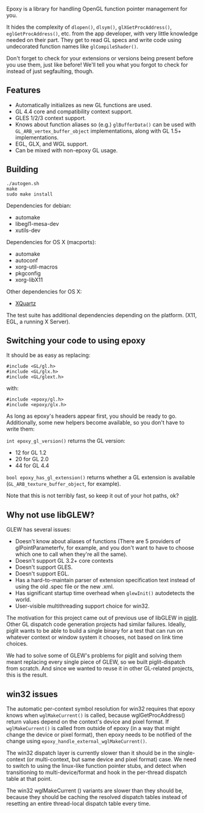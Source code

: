 Epoxy is a library for handling OpenGL function pointer management for
you.

It hides the complexity of ```dlopen()```, ```dlsym()```,
```glXGetProcAddress()```, ```eglGetProcAddress()```, etc. from the
app developer, with very little knowledge needed on their part.  They
get to read GL specs and write code using undecorated function names
like ```glCompileShader()```.

Don't forget to check for your extensions or versions being present
before you use them, just like before!  We'll tell you what you forgot
to check for instead of just segfaulting, though.

Features
--------

* Automatically initializes as new GL functions are used.
* GL 4.4 core and compatibility context support.
* GLES 1/2/3 context support.
* Knows about function aliases so (e.g.) ```glBufferData()``` can be
  used with ```GL_ARB_vertex_buffer_object``` implementations, along
  with GL 1.5+ implementations.
* EGL, GLX, and WGL support.
* Can be mixed with non-epoxy GL usage.

Building
--------

    ./autogen.sh
    make
    sudo make install

Dependencies for debian:

* automake
* libegl1-mesa-dev
* xutils-dev

Dependencies for OS X (macports):

* automake
* autoconf
* xorg-util-macros
* pkgconfig
* xorg-libX11

Other dependencies for OS X:

* [XQuartz](http://xquartz.macosforge.org/landing/)

The test suite has additional dependencies depending on the platform.
(X11, EGL, a running X Server).

Switching your code to using epoxy
----------------------------------

It should be as easy as replacing:

    #include <GL/gl.h>
    #include <GL/glx.h>
    #include <GL/glext.h>

with:

    #include <epoxy/gl.h>
    #include <epoxy/glx.h>

As long as epoxy's headers appear first, you should be ready to go.
Additionally, some new helpers become available, so you don't have to
write them:

```int epoxy_gl_version()``` returns the GL version:

* 12 for GL 1.2
* 20 for GL 2.0
* 44 for GL 4.4

```bool epoxy_has_gl_extension()``` returns whether a GL extension is
available (```GL_ARB_texture_buffer_object```, for example).

Note that this is not terribly fast, so keep it out of your hot paths,
ok?

Why not use libGLEW?
--------------------

GLEW has several issues:

* Doesn't know about aliases of functions (There are 5 providers of
  glPointParameterfv, for example, and you don't want to have to
  choose which one to call when they're all the same).
* Doesn't support GL 3.2+ core contexts
* Doesn't support GLES.
* Doesn't support EGL.
* Has a hard-to-maintain parser of extension specification text
  instead of using the old .spec file or the new .xml.
* Has significant startup time overhead when ```glewInit()```
  autodetects the world.
* User-visible multithreading support choice for win32.

The motivation for this project came out of previous use of libGLEW in
[piglit](http://piglit.freedesktop.org/).  Other GL dispatch code
generation projects had similar failures.  Ideally, piglit wants to be
able to build a single binary for a test that can run on whatever
context or window system it chooses, not based on link time choices.

We had to solve some of GLEW's problems for piglit and solving them
meant replacing every single piece of GLEW, so we built
piglit-dispatch from scratch.  And since we wanted to reuse it in
other GL-related projects, this is the result.

win32 issues
------------

The automatic per-context symbol resolution for win32 requires that
epoxy knows when ```wglMakeCurrent()``` is called, because
wglGetProcAddress() return values depend on the context's device and
pixel format.  If ```wglMakeCurrent()``` is called from outside of
epoxy (in a way that might change the device or pixel format), then
epoxy needs to be notified of the change using
```epoxy_handle_external_wglMakeCurrent()```.

The win32 dispatch layer is currently slower than it should be in the
single-context (or multi-context, but same device and pixel format)
case.  We need to switch to using the linux-like function pointer
stubs, and detect when transitioning to multi-device/format and hook
in the per-thread dispatch table at that point.

The win32 wglMakeCurrent () variants are slower than they should be,
because they should be caching the resolved dispatch tables instead of
resetting an entire thread-local dispatch table every time.
